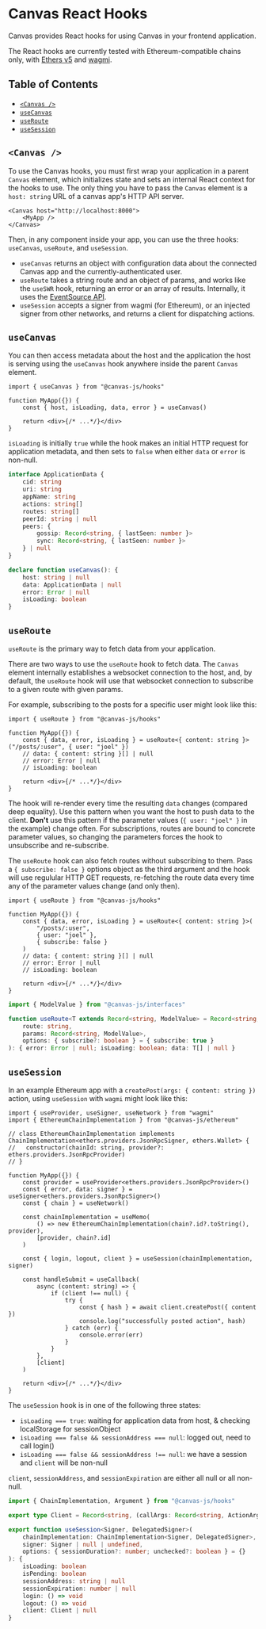 # Canvas React Hooks

Canvas provides React hooks for using Canvas in your frontend
application.

The React hooks are currently tested with Ethereum-compatible chains
only, with [Ethers v5](https://docs.ethers.org/v5/) and
[wagmi](https://wagmi.sh/).


## Table of Contents

- [`<Canvas />`](#canvas)
- [`useCanvas`](#usecanvas)
- [`useRoute`](#useroute)
- [`useSession`](#usesession)

## `<Canvas />`

To use the Canvas hooks, you must first wrap your application in a parent `Canvas` element, which initializes state and sets an internal React context for the hooks to use. The only thing you have to pass the `Canvas` element is a `host: string` URL of a canvas app's HTTP API server.

```tsx
<Canvas host="http://localhost:8000">
	<MyApp />
</Canvas>
```

Then, in any component inside your app, you can use the three hooks:
`useCanvas`, `useRoute`, and `useSession`.

- `useCanvas` returns an object with configuration data about the
  connected Canvas app and the currently-authenticated user.
- `useRoute` takes a string route and an object of params, and works
  like the `useSWR` hook, returning an error or an array of
  results. Internally, it uses the [EventSource
  API](https://developer.mozilla.org/en-US/docs/Web/API/EventSource).
- `useSession` accepts a signer from wagmi (for Ethereum), or an
  injected signer from other networks, and returns a client for
  dispatching actions.

## `useCanvas`

You can then access metadata about the host and the application the host is serving using the `useCanvas` hook anywhere inside the parent `Canvas` element.

```tsx
import { useCanvas } from "@canvas-js/hooks"

function MyApp({}) {
	const { host, isLoading, data, error } = useCanvas()

	return <div>{/* ...*/}</div>
}
```

`isLoading` is initially `true` while the hook makes an initial HTTP request for application metadata, and then sets to `false` when either `data` or `error` is non-null.

```ts
interface ApplicationData {
	cid: string
	uri: string
	appName: string
	actions: string[]
	routes: string[]
	peerId: string | null
	peers: {
		gossip: Record<string, { lastSeen: number }>
		sync: Record<string, { lastSeen: number }>
	} | null
}

declare function useCanvas(): {
	host: string | null
	data: ApplicationData | null
	error: Error | null
	isLoading: boolean
}
```

## `useRoute`

`useRoute` is the primary way to fetch data from your application.

There are two ways to use the `useRoute` hook to fetch data. The `Canvas` element internally establishes a websocket connection to the host, and, by default, the `useRoute` hook will use that websocket connection to subscribe to a given route with given params.

For example, subscribing to the posts for a specific user might look like this:

```tsx
import { useRoute } from "@canvas-js/hooks"

function MyApp({}) {
	const { data, error, isLoading } = useRoute<{ content: string }>("/posts/:user", { user: "joel" })
	// data: { content: string }[] | null
	// error: Error | null
	// isLoading: boolean

	return <div>{/* ...*/}</div>
}
```

The hook will re-render every time the resulting `data` changes (compared deep equality). Use this pattern when you want the host to push data to the client. **Don't** use this pattern if the parameter values (`{ user: "joel" }` in the example) change often. For subscriptions, routes are bound to concrete parameter values, so changing the parameters forces the hook to unsubscribe and re-subscribe.

The `useRoute` hook can also fetch routes without subscribing to them. Pass a `{ subscribe: false }` options object as the third argument and the hook will use regulular HTTP GET requests, re-fetching the route data every time any of the parameter values change (and only then).

```tsx
import { useRoute } from "@canvas-js/hooks"

function MyApp({}) {
	const { data, error, isLoading } = useRoute<{ content: string }>(
		"/posts/:user",
		{ user: "joel" },
		{ subscribe: false }
	)
	// data: { content: string }[] | null
	// error: Error | null
	// isLoading: boolean

	return <div>{/* ...*/}</div>
}
```

```ts
import { ModelValue } from "@canvas-js/interfaces"

function useRoute<T extends Record<string, ModelValue> = Record<string, ModelValue>>(
	route: string,
	params: Record<string, ModelValue>,
	options: { subscribe?: boolean } = { subscribe: true }
): { error: Error | null; isLoading: boolean; data: T[] | null }
```

## `useSession`

In an example Ethereum app with a `createPost(args: { content: string })` action, using `useSession` with `wagmi` might look like this:

```tsx
import { useProvider, useSigner, useNetwork } from "wagmi"
import { EthereumChainImplementation } from "@canvas-js/ethereum"

// class EthereumChainImplementation implements ChainImplementation<ethers.providers.JsonRpcSigner, ethers.Wallet> {
//   constructor(chainId: string, provider?: ethers.providers.JsonRpcProvider)
// }

function MyApp({}) {
	const provider = useProvider<ethers.providers.JsonRpcProvider>()
	const { error, data: signer } = useSigner<ethers.providers.JsonRpcSigner>()
	const { chain } = useNetwork()

	const chainImplementation = useMemo(
		() => new EthereumChainImplementation(chain?.id?.toString(), provider),
		[provider, chain?.id]
	)

	const { login, logout, client } = useSession(chainImplementation, signer)

	const handleSubmit = useCallback(
		async (content: string) => {
			if (client !== null) {
				try {
					const { hash } = await client.createPost({ content })
					console.log("successfully posted action", hash)
				} catch (err) {
					console.error(err)
				}
			}
		},
		[client]
	)

	return <div>{/* ...*/}</div>
}
```

The `useSession` hook is in one of the following three states:

- `isLoading === true`: waiting for application data from host, & checking localStorage for sessionObject
- `isLoading === false && sessionAddress === null`: logged out, need to call login()
- `isLoading === false && sessionAddress !== null`: we have a session and `client` will be non-null

`client`, `sessionAddress`, and `sessionExpiration` are either all null or all non-null.

```ts
import { ChainImplementation, Argument } from "@canvas-js/hooks"

export type Client = Record<string, (callArgs: Record<string, ActionArgument>) => Promise<{ hash: string }>>

export function useSession<Signer, DelegatedSigner>(
	chainImplementation: ChainImplementation<Signer, DelegatedSigner>,
	signer: Signer | null | undefined,
	options: { sessionDuration?: number; unchecked?: boolean } = {}
): {
	isLoading: boolean
	isPending: boolean
	sessionAddress: string | null
	sessionExpiration: number | null
	login: () => void
	logout: () => void
	client: Client | null
}
```
